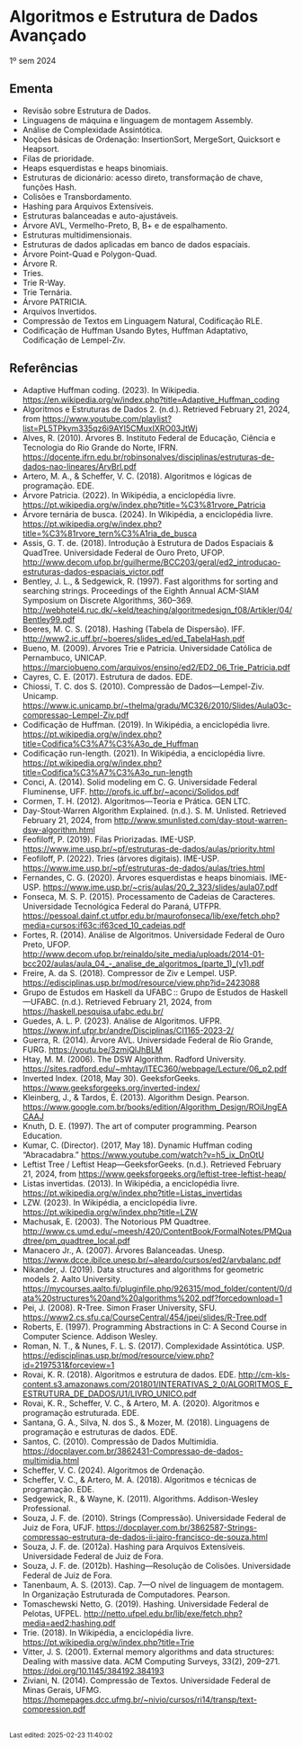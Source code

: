 # Algoritmos e Estrutura de Dados Avançado

1º sem 2024

## Ementa

- Revisão sobre Estrutura de Dados. 
- Linguagens de máquina e linguagem de montagem Assembly. 
- Análise de Complexidade Assintótica. 
- Noções básicas de Ordenação: InsertionSort, MergeSort, Quicksort e Heapsort. 
- Filas de prioridade. 
- Heaps esquerdistas e heaps binomiais. 
- Estruturas de dicionário: acesso direto, transformação de chave, funções Hash. 
- Colisões e Transbordamento. 
- Hashing para Arquivos Extensíveis. 
- Estruturas balanceadas e auto-ajustáveis. 
- Árvore AVL, Vermelho-Preto, B, B+ e de espalhamento. 
- Estruturas multidimensionais. 
- Estruturas de dados aplicadas em banco de dados espaciais. 
- Árvore Point-Quad e Polygon-Quad. 
- Árvore R. 
- Tries. 
- Trie R-Way. 
- Trie Ternária. 
- Árvore PATRICIA. 
- Arquivos Invertidos. 
- Compressão de Textos em Linguagem Natural, Codificação RLE. 
- Codificação de Huffman Usando Bytes, Huffman Adaptativo, Codificação de Lempel-Ziv.

## Referências

- Adaptive Huffman coding. (2023). In Wikipedia. https://en.wikipedia.org/w/index.php?title=Adaptive_Huffman_coding
- Algoritmos e Estruturas de Dados 2. (n.d.). Retrieved February 21, 2024, from https://www.youtube.com/playlist?list=PL5TPkym335qz6i9AYI5CMuxIXRO03JtWj
- Alves, R. (2010). Árvores B. Instituto Federal de Educação, Ciência e Tecnologia do Rio Grande do Norte, IFRN. https://docente.ifrn.edu.br/robinsonalves/disciplinas/estruturas-de-dados-nao-lineares/ArvBrl.pdf
- Artero, M. A., & Scheffer, V. C. (2018). Algoritmos e lógicas de programação. EDE.
- Árvore Patricia. (2022). In Wikipédia, a enciclopédia livre. https://pt.wikipedia.org/w/index.php?title=%C3%81rvore_Patricia
- Árvore ternária de busca. (2024). In Wikipédia, a enciclopédia livre. https://pt.wikipedia.org/w/index.php?title=%C3%81rvore_tern%C3%A1ria_de_busca
- Assis, G. T. de. (2018). Introdução à Estrutura de Dados Espaciais & QuadTree. Universidade Federal de Ouro Preto, UFOP. http://www.decom.ufop.br/guilherme/BCC203/geral/ed2_introducao-estruturas-dados-espaciais_victor.pdf
- Bentley, J. L., & Sedgewick, R. (1997). Fast algorithms for sorting and searching strings. Proceedings of the Eighth Annual ACM-SIAM Symposium on Discrete Algorithms, 360–369. http://webhotel4.ruc.dk/~keld/teaching/algoritmedesign_f08/Artikler/04/Bentley99.pdf
- Boeres, M. C. S. (2018). Hashing (Tabela de Dispersão). IFF. http://www2.ic.uff.br/~boeres/slides_ed/ed_TabelaHash.pdf
- Bueno, M. (2009). Árvores Trie e Patricia. Universidade Católica de Pernambuco, UNICAP. https://marciobueno.com/arquivos/ensino/ed2/ED2_06_Trie_Patricia.pdf
- Cayres, C. E. (2017). Estrutura de dados. EDE.
- Chiossi, T. C. dos S. (2010). Compressão de Dados—Lempel-Ziv. Unicamp. https://www.ic.unicamp.br/~thelma/gradu/MC326/2010/Slides/Aula03c-compressao-Lempel-Ziv.pdf
- Codificação de Huffman. (2019). In Wikipédia, a enciclopédia livre. https://pt.wikipedia.org/w/index.php?title=Codifica%C3%A7%C3%A3o_de_Huffman
- Codificação run-length. (2021). In Wikipédia, a enciclopédia livre. https://pt.wikipedia.org/w/index.php?title=Codifica%C3%A7%C3%A3o_run-length
- Conci, A. (2014). Solid modeling em C. G. Universidade Federal Fluminense, UFF. http://profs.ic.uff.br/~aconci/Solidos.pdf
- Cormen, T. H. (2012). Algoritmos—Teoria e Prática. GEN LTC.
- Day-Stout-Warren Algorithm Explained. (n.d.). S. M. Unlisted. Retrieved February 21, 2024, from http://www.smunlisted.com/day-stout-warren-dsw-algorithm.html
- Feofiloff, P. (2019). Filas Priorizadas. IME-USP. https://www.ime.usp.br/~pf/estruturas-de-dados/aulas/priority.html
- Feofiloff, P. (2022). Tries (árvores digitais). IME-USP. https://www.ime.usp.br/~pf/estruturas-de-dados/aulas/tries.html
- Fernandes, C. G. (2020). Árvores esquerdistas e heaps binomiais. IME-USP. https://www.ime.usp.br/~cris/aulas/20_2_323/slides/aula07.pdf
- Fonseca, M. S. P. (2015). Processamento de Cadeias de Caracteres. Universidade Tecnológica Federal do Paraná, UTFPR. https://pessoal.dainf.ct.utfpr.edu.br/maurofonseca/lib/exe/fetch.php?media=cursos:if63c:if63ced_10_cadeias.pdf
- Fortes, R. (2014). Análise de Algoritmos. Universidade Federal de Ouro Preto, UFOP. http://www.decom.ufop.br/reinaldo/site_media/uploads/2014-01-bcc202/aulas/aula_04_-_analise_de_algoritmos_(parte_1)_(v1).pdf
- Freire, A. da S. (2018). Compressor de Ziv e Lempel. USP. https://edisciplinas.usp.br/mod/resource/view.php?id=2423088
- Grupo de Estudos em Haskell da UFABC :: Grupo de Estudos de Haskell—UFABC. (n.d.). Retrieved February 21, 2024, from https://haskell.pesquisa.ufabc.edu.br/
- Guedes, A. L. P. (2023). Análise de Algoritmos. UFPR. https://www.inf.ufpr.br/andre/Disciplinas/CI1165-2023-2/
- Guerra, R. (2014). Árvore AVL. Universidade Federal de Rio Grande, FURG. https://youtu.be/3zmjQlJhBLM
- Htay, M. M. (2006). The DSW Algorithm. Radford University. https://sites.radford.edu/~mhtay/ITEC360/webpage/Lecture/06_p2.pdf
- Inverted Index. (2018, May 30). GeeksforGeeks. https://www.geeksforgeeks.org/inverted-index/
- Kleinberg, J., & Tardos, É. (2013). Algorithm Design. Pearson. https://www.google.com.br/books/edition/Algorithm_Design/ROiUngEACAAJ
- Knuth, D. E. (1997). The art of computer programming. Pearson Education.
- Kumar, C. (Director). (2017, May 18). Dynamic Huffman coding “Abracadabra.” https://www.youtube.com/watch?v=h5_ix_DnOtU
- Leftist Tree / Leftist Heap—GeeksforGeeks. (n.d.). Retrieved February 21, 2024, from https://www.geeksforgeeks.org/leftist-tree-leftist-heap/
- Listas invertidas. (2013). In Wikipédia, a enciclopédia livre. https://pt.wikipedia.org/w/index.php?title=Listas_invertidas
- LZW. (2023). In Wikipédia, a enciclopédia livre. https://pt.wikipedia.org/w/index.php?title=LZW
- Machusak, E. (2003). The Notorious PM Quadtree. http://www.cs.umd.edu/~meesh/420/ContentBook/FormalNotes/PMQuadtree/pm_quadtree_local.pdf
- Manacero  Jr., A. (2007). Árvores Balanceadas. Unesp. https://www.dcce.ibilce.unesp.br/~aleardo/cursos/ed2/arvbalanc.pdf
- Nikander, J. (2019). Data structures and algorithms for geometric models 2. Aalto University. https://mycourses.aalto.fi/pluginfile.php/926315/mod_folder/content/0/data%20structures%20and%20algorithms%202.pdf?forcedownload=1
- Pei, J. (2008). R-Tree. Simon Fraser University, SFU. https://www2.cs.sfu.ca/CourseCentral/454/jpei/slides/R-Tree.pdf
- Roberts, E. (1997). Programming Abstractions in C: A Second Course in Computer Science. Addison Wesley.
- Roman, N. T., & Nunes, F. L. S. (2017). Complexidade Assintótica. USP. https://edisciplinas.usp.br/mod/resource/view.php?id=2197531&forceview=1
- Rovai, K. R. (2018). Algoritmos e estrutura de dados. EDE. http://cm-kls-content.s3.amazonaws.com/201801/INTERATIVAS_2_0/ALGORITMOS_E_ESTRUTURA_DE_DADOS/U1/LIVRO_UNICO.pdf
- Rovai, K. R., Scheffer, V. C., & Artero, M. A. (2020). Algoritmos e programação estruturada. EDE.
- Santana, G. A., Silva, N. dos S., & Mozer, M. (2018). Linguagens de programação e estruturas de dados. EDE.
- Santos, C. (2010). Compressão de Dados Multimídia. https://docplayer.com.br/3862431-Compressao-de-dados-multimidia.html
- Scheffer, V. C. (2024). Algoritmos de Ordenação.
- Scheffer, V. C., & Artero, M. A. (2018). Algoritmos e técnicas de programação. EDE.
- Sedgewick, R., & Wayne, K. (2011). Algorithms. Addison-Wesley Professional.
- Souza, J. F. de. (2010). Strings (Compressão). Universidade Federal de Juiz de Fora, UFJF. https://docplayer.com.br/3862587-Strings-compressao-estrutura-de-dados-ii-jairo-francisco-de-souza.html
- Souza, J. F. de. (2012a). Hashing para Arquivos Extensíveis. Universidade Federal de Juiz de Fora.
- Souza, J. F. de. (2012b). Hashing—Resolução de Colisões. Universidade Federal de Juiz de Fora.
- Tanenbaum, A. S. (2013). Cap. 7—O nível de linguagem de montagem. In Organização Estruturada de Computadores. Pearson.
- Tomaschewski Netto, G. (2019). Hashing. Universidade Federal de Pelotas, UFPEL. http://netto.ufpel.edu.br/lib/exe/fetch.php?media=aed2:hashing.pdf
- Trie. (2018). In Wikipédia, a enciclopédia livre. https://pt.wikipedia.org/w/index.php?title=Trie
- Vitter, J. S. (2001). External memory algorithms and data structures: Dealing with massive data. ACM Computing Surveys, 33(2), 209–271. https://doi.org/10.1145/384192.384193
- Ziviani, N. (2014). Compressão de Textos. Universidade Federal de Minas Gerais, UFMG. https://homepages.dcc.ufmg.br/~nivio/cursos/ri14/transp/text-compression.pdf


<br><sub>Last edited: 2025-02-23 11:40:02</sub>

